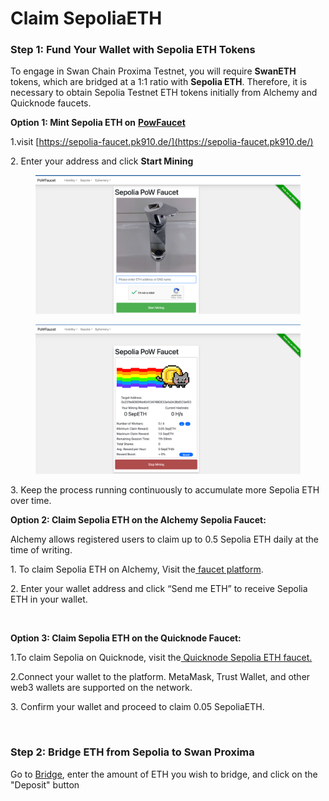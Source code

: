 # Claim SepoliaETH

### Step 1: **Fund Your Wallet with Sepolia ETH Tokens**

To engage in Swan Chain Proxima Testnet, you will require **SwanETH** tokens, which are bridged at a 1:1 ratio with **Sepolia ETH**. Therefore, it is necessary to obtain Sepolia Testnet ETH tokens initially from Alchemy and Quicknode faucets.

**Option 1: Mint Sepolia ETH on** [**PowFaucet**](https://sepolia-faucet.pk910.de/)

1.visit [https://sepolia-faucet.pk910.de/](https://sepolia-faucet.pk910.de/)

2\. Enter your address and click **Start Mining**

<figure><img src="../../../.gitbook/assets/image (4).png" alt=""><figcaption></figcaption></figure>

<figure><img src="../../../.gitbook/assets/image (5).png" alt=""><figcaption></figcaption></figure>

3\. Keep the process running continuously to accumulate more Sepolia ETH over time.

**Option 2: Claim Sepolia ETH on the Alchemy Sepolia Faucet:**

Alchemy allows registered users to claim up to 0.5 Sepolia ETH daily at the time of writing.

1\. To claim Sepolia ETH on Alchemy, Visit the[ faucet platform](https://sepoliafaucet.com/).

2\. Enter your wallet address and click “Send me ETH” to receive Sepolia ETH in your wallet.

<figure><img src="https://docs.swanchain.io/~gitbook/image?url=https%3A%2F%2Flh7-us.googleusercontent.com%2FCDfGrhwr8zTJMtmlq1-I5c-a-lkIbA_5uEcYGtMIBHy6ny4Fzx281xUcuy7pmnaQ12BIV5w9YdvOCcNyJO9fRLg3yH5Ix5r5_4zIMwsJ1OIXA5c5xqhnQFIFiUnpEEW04SwYo_wDV7Kye66VISvm0QU&#x26;width=768&#x26;dpr=4&#x26;quality=100&#x26;sign=f6bda53ffb30dae0db2d17a0ac5b22437d56b7052042bd156ddd985e6a087c4e" alt=""><figcaption></figcaption></figure>

**Option 3: Claim Sepolia ETH on the Quicknode Faucet:**

1.To claim Sepolia on Quicknode, visit the[ Quicknode Sepolia ETH faucet.](https://faucet.quicknode.com/ethereum/sepolia)

2.Connect your wallet to the platform. MetaMask, Trust Wallet, and other web3 wallets are supported on the network.

3\. Confirm your wallet and proceed to claim 0.05 SepoliaETH.

<figure><img src="https://docs.swanchain.io/~gitbook/image?url=https%3A%2F%2Flh7-us.googleusercontent.com%2FXncnZ2cpjMzythhIJGPUzkncCwWkmAuZtWTI_S6A6Vg3hwQIsPna2Pqb_yPsOkLWXpwLDgQ9BxYP8Ddm4-Ct6HCTxfUjHgmHiBvuUONAKZ_K3hDDLRmC7Zg2zgYHVmFl4BLvloMKLTrxogwF1Euj3zk&#x26;width=768&#x26;dpr=4&#x26;quality=100&#x26;sign=e7487dcac96bfb9b6513a39b00185ba23d3d94bd493a8dd011cd649c9f711489" alt=""><figcaption></figcaption></figure>

### Step 2: Bridge ETH from Sepolia to Swan Proxima

Go to [Bridge](https://bridge.swanchain.io/), enter the amount of ETH you wish to bridge, and click on the "Deposit" button

<figure><img src="https://docs.swanchain.io/~gitbook/image?url=https%3A%2F%2F3478205236-files.gitbook.io%2F%7E%2Ffiles%2Fv0%2Fb%2Fgitbook-x-prod.appspot.com%2Fo%2Fspaces%252FcvUWH8GhRCqvKwuN0BGF%252Fuploads%252Fx04OShIePKwNIW6vmetY%252Fimage.png%3Falt%3Dmedia%26token%3Df3ccb1e4-5f03-4f92-8a78-dd9595a7dd12&#x26;width=768&#x26;dpr=4&#x26;quality=100&#x26;sign=eca930227992f09afc17bf0524bc2e1ce41fed640ca65079a4a33ea644ac5920" alt=""><figcaption></figcaption></figure>

